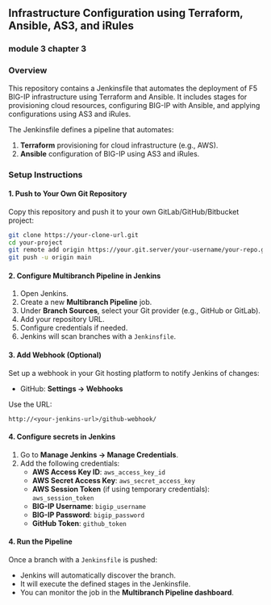 ## Infrastructure Configuration using Terraform, Ansible, AS3, and iRules
### module 3 chapter 3


### Overview

This repository contains a Jenkinsfile that automates the deployment of F5 BIG-IP infrastructure using Terraform and Ansible. It includes stages for provisioning cloud resources, configuring BIG-IP with Ansible, and applying configurations using AS3 and iRules.

The Jenkinsfile defines a pipeline that automates:

1. **Terraform** provisioning for cloud infrastructure (e.g., AWS).
2. **Ansible** configuration of BIG-IP using AS3 and iRules.


### Setup Instructions

#### 1. Push to Your Own Git Repository

Copy this repository and push it to your own GitLab/GitHub/Bitbucket project:

```bash
git clone https://your-clone-url.git
cd your-project
git remote add origin https://your.git.server/your-username/your-repo.git
git push -u origin main
```

#### 2. Configure Multibranch Pipeline in Jenkins

1. Open Jenkins.
2. Create a new **Multibranch Pipeline** job.
3. Under **Branch Sources**, select your Git provider (e.g., GitHub or GitLab).
4. Add your repository URL.
5. Configure credentials if needed.
6. Jenkins will scan branches with a `Jenkinsfile`.

#### 3. Add Webhook (Optional) 

Set up a webhook in your Git hosting platform to notify Jenkins of changes:

* GitHub: **Settings → Webhooks**

Use the URL:

```
http://<your-jenkins-url>/github-webhook/
```

#### 4. Configure secrets in Jenkins

1. Go to **Manage Jenkins → Manage Credentials**.
2. Add the following credentials:
   - **AWS Access Key ID**: `aws_access_key_id`
   - **AWS Secret Access Key**: `aws_secret_access_key`
   - **AWS Session Token** (if using temporary credentials): `aws_session_token`
   - **BIG-IP Username**: `bigip_username`
   - **BIG-IP Password**: `bigip_password`
   - **GitHub Token**: `github_token`

#### 4. Run the Pipeline

Once a branch with a `Jenkinsfile` is pushed:

* Jenkins will automatically discover the branch.
* It will execute the defined stages in the Jenkinsfile.
* You can monitor the job in the **Multibranch Pipeline dashboard**.
